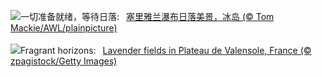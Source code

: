 ![](https://www.bing.com/th?id=OHR.IcelandSolstice_ZH-CN6073168622_UHD.jpg&w=1000)一切准备就绪，等待日落:&nbsp;&ensp;[塞里雅兰瀑布日落美景，冰岛 (© Tom Mackie/AWL/plainpicture)](https://www.bing.com/th?id=OHR.IcelandSolstice_ZH-CN6073168622_UHD.jpg)
<br><br/>
![](https://www.bing.com/th?id=OHR.FranceLavender_EN-US5224253118_UHD.jpg&w=1000)Fragrant horizons:&nbsp;&ensp;[Lavender fields in Plateau de Valensole, France (© zpagistock/Getty Images)](https://www.bing.com/th?id=OHR.FranceLavender_EN-US5224253118_UHD.jpg)
<br><br/>
